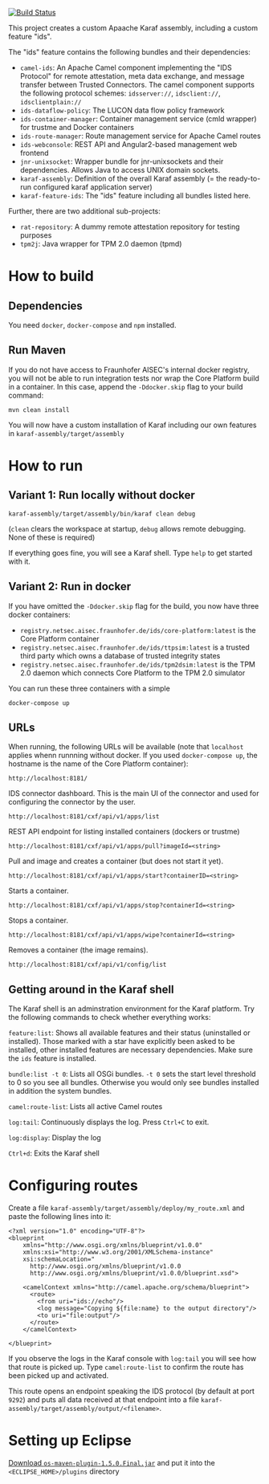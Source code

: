 [![Build Status](https://travis-ci.org/industrial-data-space/trusted-connector.svg?branch=develop)](https://travis-ci.org/industrial-data-space/trusted-connector)

This project creates a custom Apaache Karaf assembly, including a custom feature "ids".

The "ids" feature contains the following bundles and their dependencies:

* `camel-ids`: An Apache Camel component implementing the "IDS Protocol" for remote attestation, meta data exchange, and message transfer between Trusted Connectors. The camel component supports the following protocol schemes: `idsserver://`, `idsclient://`, `idsclientplain://`
* `ids-dataflow-policy`: The LUCON data flow policy framework
* `ids-container-manager`: Container management service (cmld wrapper) for trustme and Docker containers
* `ids-route-manager`: Route management service for Apache Camel routes
* `ids-webconsole`: REST API and Angular2-based management web frontend
* `jnr-unixsocket`: Wrapper bundle for jnr-unixsockets and their dependencies. Allows Java to access UNIX domain sockets.
* `karaf-assembly`: Definition of the overall Karaf assembly (= the ready-to-run configured karaf application server)
* `karaf-feature-ids`: The "ids" feature including all bundles listed here.

Further, there are two additional sub-projects:
* `rat-repository`: A dummy remote attestation repository for testing purposes
* `tpm2j`: Java wrapper for TPM 2.0 daemon (tpmd)


# How to build

## Dependencies

You need `docker`, `docker-compose` and `npm` installed.


## Run Maven

If you do not have access to Fraunhofer AISEC's internal docker registry, you will not be able to run integration tests nor wrap the Core Platform build in a container. In this case, append the `-Ddocker.skip` flag to your build command:

```
mvn clean install
```

You will now have a custom installation of Karaf including our own features in `karaf-assembly/target/assembly`


# How to run


## Variant 1: Run locally without docker

```
karaf-assembly/target/assembly/bin/karaf clean debug
```

(`clean` clears the workspace at startup, `debug` allows remote debugging. None of these is required)


If everything goes fine, you will see a Karaf shell. Type `help` to get started with it.





## Variant 2: Run in docker

If you have omitted the `-Ddocker.skip` flag for the build, you now have three docker containers:

- `registry.netsec.aisec.fraunhofer.de/ids/core-platform:latest` is the Core Platform container
- `registry.netsec.aisec.fraunhofer.de/ids/ttpsim:latest` is a trusted third party which owns a database of trusted integrity states
- `registry.netsec.aisec.fraunhofer.de/ids/tpm2dsim:latest` is the TPM 2.0 daemon which connects Core Platform to the TPM 2.0 simulator

You can run these three containers with a simple

```
docker-compose up
```



## URLs

When running, the following URLs will be available (note that `localhost` applies whenn runnning without docker. If you used `docker-compose up`, the hostname is the name of the Core Platform container):


`http://localhost:8181/`

IDS connector dashboard. This is the main UI of the connector and used for configuring the connector by the user.

`http://localhost:8181/cxf/api/v1/apps/list`

REST API endpoint for listing installed containers (dockers or trustme)

`http://localhost:8181/cxf/api/v1/apps/pull?imageId=<string>`

Pull and image and creates a container (but does not start it yet).

`http://localhost:8181/cxf/api/v1/apps/start?containerID=<string>`

Starts a container.

`http://localhost:8181/cxf/api/v1/apps/stop?containerId=<string>`

Stops a container.


`http://localhost:8181/cxf/api/v1/apps/wipe?containerId=<string>`

Removes a container (the image remains).

`http://localhost:8181/cxf/api/v1/config/list`


## Getting around in the Karaf shell

The Karaf shell is an adminstration environment for the Karaf platform. Try the following commands to check whether everything works:

`feature:list`: Shows all available features and their status (uninstalled or installed). Those marked with a star have explicitly been asked to be installed, other installed features are necessary dependencies. Make sure the `ids` feature is installed.

`bundle:list -t 0`: Lists all OSGi bundles. `-t 0` sets the start level threshold to 0 so you see all bundles. Otherwise you would only see bundles installed in addition the system bundles.

`camel:route-list`: Lists all active Camel routes

`log:tail`: Continuously displays the log. Press `Ctrl+C` to exit.

`log:display`: Display the log

`Ctrl+d`: Exits the Karaf shell




# Configuring routes

Create a file `karaf-assembly/target/assembly/deploy/my_route.xml` and paste the following lines into it:

```
<?xml version="1.0" encoding="UTF-8"?>
<blueprint
    xmlns="http://www.osgi.org/xmlns/blueprint/v1.0.0"
    xmlns:xsi="http://www.w3.org/2001/XMLSchema-instance"
    xsi:schemaLocation="
      http://www.osgi.org/xmlns/blueprint/v1.0.0
      http://www.osgi.org/xmlns/blueprint/v1.0.0/blueprint.xsd">

    <camelContext xmlns="http://camel.apache.org/schema/blueprint">
      <route>
        <from uri="ids://echo"/>
        <log message="Copying ${file:name} to the output directory"/>
        <to uri="file:output"/>
      </route>
    </camelContext>

</blueprint>
```

If you observe the logs in the Karaf console with `log:tail` you will see how that route is picked up. Type `camel:route-list` to confirm the route has been picked up and activated. 

This route opens an endpoint speaking the IDS protocol (by default at port `9292`) and puts all data received at that endpoint into a file `karaf-assembly/target/assembly/output/<filename>`. 

# Setting up Eclipse

 <a href="http://repo1.maven.org/maven2/kr/motd/maven/os-maven-plugin/1.5.0.Final/os-maven-plugin-1.5.0.Final.jar">Download <code>os-maven-plugin-1.5.0.Final.jar</code></a> and put it into the <code>&lt;ECLIPSE_HOME&gt;/plugins</code> directory